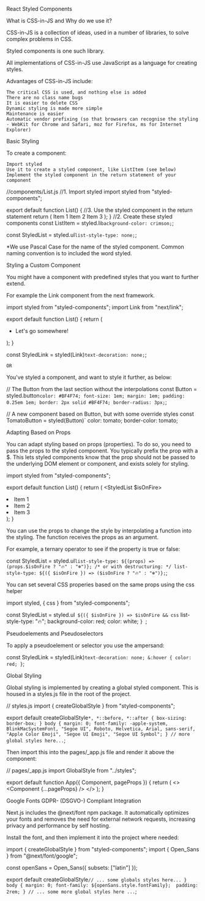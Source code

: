 React Styled Components

What is CSS-in-JS and Why do we use it?

CSS-in-JS is a collection of ideas, used in a number of libraries, to solve complex problems in CSS. 

Styled components is one such library.

All implementations of CSS-in-JS use JavaScript as a language for creating styles.

Advantages of CSS-in-JS include:

    The critical CSS is used, and nothing else is added
    There are no class name bugs
    It is easier to delete CSS
    Dynamic styling is made more simple
    Maintenance is easier
    Automatic vendor prefixing (so that browsers can recognise the styling - WebKit for Chrome and Safari, moz for Firefox, ms for Internet Explorer)

Basic Styling

To create a component:

    Import styled
    Use it to create a styled component, like ListItem (see below)
    Implement the styled component in the return statement of your component

//components/List.js
        //1. Import styled
import styled from "styled-components";

export default function List() {
        //3. Use the styled component in the return statement
  return (
    <StyledList>
      <ListItem>Item 1</ListItem>
      <ListItem>Item 2</ListItem>
      <ListItem>Item 3</ListItem>
    </StyledList>
  );
}
        //2. Create these styled components
const ListItem = styled.li`
  background-color: crimson;
`;

const StyledList = styled.ul`
  list-style-type: none;
`;

*We use Pascal Case for the name of the styled component. Common naming convention is to included the word styled.

Styling a Custom Component

You might have a component with predefined styles that you want to further extend. 

For example the Link component from the next framework.

import styled from "styled-components";
import Link from "next/link";

export default function List() {
  return (
    <ul>
      <li>
        <StyledLink>Let's go somewhere!</StyledLink>
      </li>
    </ul>
  );
}

const StyledLink = styled(Link)`
  text-decoration: none;
`;

    OR

You've styled a component, and want to style it further, as below:

// The Button from the last section without the interpolations
const Button = styled.button`
  color: #BF4F74;
  font-size: 1em;
  margin: 1em;
  padding: 0.25em 1em;
  border: 2px solid #BF4F74;
  border-radius: 3px;
`;

// A new component based on Button, but with some override styles
const TomatoButton = styled(Button)`
  color: tomato;
  border-color: tomato;

Adapting Based on Props

You can adapt styling based on props (properties). To do so, you need to pass the props to the styled component. You typically prefix the prop with a $. This lets styled components know that the prop should not be passed to the underlying DOM element or component, and exists solely for styling.

import styled from "styled-components";

export default function List() {
  return (
    <StyledList $isOnFire>
      <li>Item 1</li>
      <li>Item 2</li>
      <li>Item 3</li>
    </StyledList>
  );
}

You can use the props to change the style by interpolating a function into the styling. The function receives the props as an argument.

For example, a ternary operator to see if the property is true or false:

const StyledList = styled.ul`
  list-style-type: ${(props) => (props.$isOnFire ? "🔥" : "❄️")};
  /* or with destructuring: */
  list-style-type: ${({ $isOnFire }) => ($isOnFire ? "🔥" : "❄️")};
`;

You can set several CSS properies based on the same props using the css helper

import styled, { css } from "styled-components";

const StyledList = styled.ul`
  ${({ $isOnFire }) =>
    $isOnFire &&
    css`
      list-style-type: "🔥";
      background-color: red;
      color: white;
    `}
`;

Pseudoelements and Pseudoselectors

To apply a pseudoelement or selector you use the ampersand:

const StyledLink = styled(Link)`
  text-decoration: none;
  &:hover {
    color: red;
  }
`;

Global Styling

Global styling is implemented by creating a global styled component. This is housed in a styles.js file in the root of the project.

// styles.js
import { createGlobalStyle } from "styled-components";

export default createGlobalStyle`
  *,
  *::before,
  *::after {
    box-sizing: border-box;
  }
  body {
    margin: 0;
    font-family: -apple-system, BlinkMacSystemFont, "Segoe UI", Roboto, Helvetica,
      Arial, sans-serif, "Apple Color Emoji", "Segoe UI Emoji", "Segoe UI Symbol";
  }
	// more global styles here...
`;

Then import this into the pages/_app.js file and render it above the component:

// pages/_app.js
import GlobalStyle from "../styles";

export default function App({ Component, pageProps }) {
  return (
    <>
      <GlobalStyle />
      <Component {...pageProps} />
    </>
  );
}

Google Fonts GDPR- (DSGVO-) Compliant Integration

Next.js includes the @next/font npm package. It automatically optimizes your fonts and removes the need for external network requests, increasing privacy and performance by self hosting.

Install the font, and then implement it into the project where needed:

import { createGlobalStyle } from "styled-components";
import { Open_Sans } from "@next/font/google";

const openSans = Open_Sans({ subsets: ["latin"] });

export default createGlobalStyle`
  // ... some globals styles here...
  }
  body {
    margin: 0;
    font-family: ${openSans.style.fontFamily}; 
    padding: 2rem;
  }
	// ... some more global styles here ...
`;
